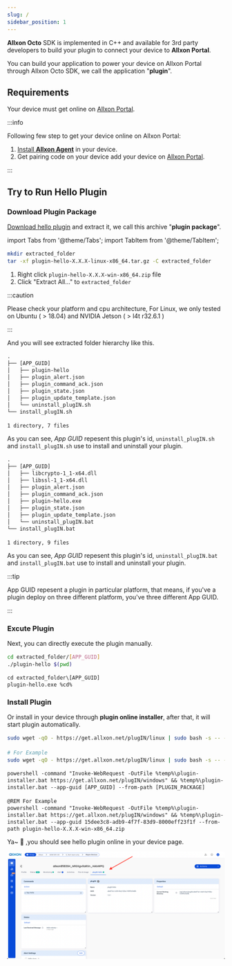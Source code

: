 ```yaml
---
slug: /
sidebar_position: 1
---
```


**Allxon Octo** SDK is implemented in C++ and available for 3rd party developers to build your plugin to connect your device to **Allxon Portal**.

You can build your application to power your device on Allxon Portal through Allxon Octo SDK, we call the application "**plugin**".

## Requirements

Your device must get online on [Allxon Portal](https://dms.allxon.com/next/signin).

:::info

Following few step to get your device online on Allxon Portal:
1. [Install **Allxon Agent**](https://www.allxon.com/knowledge/install-allxon-agent-via-command-prompt) in your device.
2. Get pairing code on your device add your device on [Allxon Portal](https://dms.allxon.com/next/signin).

:::

## Try to Run Hello Plugin

### Download Plugin Package

[Download hello plugin](https://github.com/allxon/plugIN-hello/releases) and extract it, we call this archive "**plugin package**".

import Tabs from '@theme/Tabs';
import TabItem from '@theme/TabItem';

<Tabs>
<TabItem value="bash" label="Linux">

```bash
mkdir extracted_folder
tar -xf plugin-hello-X.X.X-linux-x86_64.tar.gz -C extracted_folder
```

</TabItem>
<TabItem value="cmd" label="Windows">

1. Right click `plugin-hello-X.X.X-win-x86_64.zip` file 
2. Click "Extract All..." to `extracted_folder`

</TabItem>
</Tabs>

:::caution

Please check your platform and cpu architecture, For Linux, we only tested on Ubuntu ( > 18.04) and NVIDIA Jetson ( > l4t r32.6.1 )

:::

And you will see extracted folder hierarchy like this.

<Tabs>
<TabItem value="bash" label="Linux">

```
.
├── [APP_GUID]
│   ├── plugin-hello
│   ├── plugin_alert.json
│   ├── plugin_command_ack.json
│   ├── plugin_state.json
│   ├── plugin_update_template.json
│   └── uninstall_plugIN.sh
└── install_plugIN.sh

1 directory, 7 files
```
As you can see, *App GUID* repesent this plugin's id, `uninstall_plugIN.sh` and `install_plugIN.sh` use to install and uninstall your plugin.

</TabItem>
<TabItem value="cmd" label="Windows">

```
.
├── [APP_GUID]
│   ├── libcrypto-1_1-x64.dll
│   ├── libssl-1_1-x64.dll
│   ├── plugin_alert.json
│   ├── plugin_command_ack.json
│   ├── plugin-hello.exe
│   ├── plugin_state.json
│   ├── plugin_update_template.json
│   └── uninstall_plugIN.bat
└── install_plugIN.bat

1 directory, 9 files
```
As you can see, *App GUID* repesent this plugin's id, `uninstall_plugIN.bat` and `install_plugIN.bat` use to install and uninstall your plugin.

</TabItem>
</Tabs>

:::tip

App GUID repesent a plugin in particular platform, that means, if you've a plugin deploy on three different platform, you've three different App GUID.

:::

### Excute Plugin 
Next, you can directly execute the plugin manually.

<Tabs>
<TabItem value="bash" label="Linux">

```bash
cd extracted_folder/[APP_GUID]
./plugin-hello $(pwd)
```

</TabItem>
<TabItem value="cmd" label="Windows">

```batch
cd extracted_folder\[APP_GUID]
plugin-hello.exe %cd%
```
</TabItem>
</Tabs>

### Install Plugin 
Or install in your device through **plugin online installer**, after that, it will start plugin automatically.

<Tabs>
<TabItem value="bash" label="Linux">

```bash
sudo wget -qO - https://get.allxon.net/plugIN/linux | sudo bash -s -- --app-guid [APP_GUID] --from-path [PLUGIN_PACKAGE]

# For Example
sudo wget -qO - https://get.allxon.net/plugIN/linux | sudo bash -s -- --app-guid a8e873a1-e5df-43a2-928a-745ff9c94dfb --from-path plugin-hello-X.X.X-linux-x86_64.tar.gz
```

</TabItem>
<TabItem value="cmd" label="Windows">

```batch
powershell -command "Invoke-WebRequest -OutFile %temp%\plugin-installer.bat https://get.allxon.net/plugIN/windows" && %temp%\plugin-installer.bat --app-guid [APP_GUID] --from-path [PLUGIN_PACKAGE] 

@REM For Example
powershell -command "Invoke-WebRequest -OutFile %temp%\plugin-installer.bat https://get.allxon.net/plugIN/windows" && %temp%\plugin-installer.bat --app-guid 15dee3c8-adb9-4f7f-83d9-8000eff23f1f --from-path plugin-hello-X.X.X-win-x86_64.zip 
```
</TabItem>
</Tabs>

Ya~ 🥳 ,you should see hello plugin online in your device page.

![screenshot_hello_plugin_finished](_img/screenshot_hello_plugin_finished.png)
<!-- 2. Apply a `plugin_key.json` of plugin from Allxon. -->